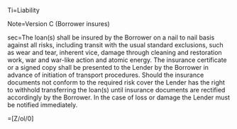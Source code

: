 Ti=Liability

Note=Version C (Borrower insures)

sec=The loan(s) shall be insured by the Borrower on a nail to nail basis against all risks, including transit with the usual standard exclusions, such as wear and tear, inherent vice, damage through cleaning and restoration work, war and war-like action and atomic energy. The insurance certificate or a signed copy shall be presented to the Lender by the Borrower in advance of initiation of transport procedures. Should the insurance documents not conform to the required risk cover the Lender has the right to withhold transferring the loan(s) until insurance documents are rectified accordingly by the Borrower. In the case of loss or damage the Lender must be notified immediately.

=[Z/ol/0]
